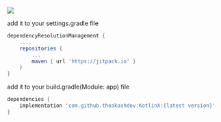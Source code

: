 [![](https://jitpack.io/v/theakashdev/KotlinX.svg)](https://jitpack.io/#theakashdev/KotlinX)


add it to your settings.gradle file

```gradle
dependencyResolutionManagement {
    ....
    repositories {
        ...
        maven { url 'https://jitpack.io' }
    }
}
```

add it to your build.gradle(Module: app) file

```gradle
dependencies {
    implementation 'com.github.theakashdev:KotlinX:{latest version}'
}

```

